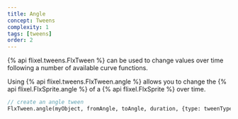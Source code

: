 ```yaml
---
title: Angle
concept: Tweens
complexity: 1
tags: [tweens]
order: 2
---
```


{% api flixel.tweens.FlxTween %} can be used to change values over time following a number of available curve functions.

Using {% api flixel.tweens.FlxTween.angle %} allows you to change the {% api flixel.FlxSprite.angle %} of a {% api flixel.FlxSprite %} over time.

```haxe
// create an angle tween
FlxTween.angle(myObject, fromAngle, toAngle, duration, {type: tweenType, easing: FlxEase: easeFunction});
```
